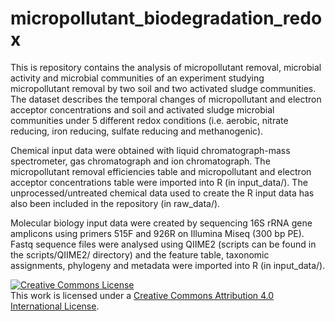 # micropollutant_biodegradation_redox

This is repository contains the analysis of micropollutant removal, microbial activity and microbial communities of an experiment studying micropollutant removal by two soil and two activated sludge communities. The dataset describes the temporal changes of micropollutant and electron acceptor concentrations and soil and activated sludge microbial communities under 5 different redox conditions (i.e. aerobic, nitrate reducing, iron reducing, sulfate reducing and methanogenic).

Chemical input data were obtained with liquid chromatograph-mass spectrometer, gas chromatograph and ion chromatograph. The micropollutant removal efficiencies table and micropollutant and electron acceptor concentrations table were imported into R (in input_data/). The unprocessed/untreated chemical data used to create the R input data has also been included in the repository (in raw_data/).

Molecular biology input data were created by sequencing 16S rRNA gene amplicons using primers 515F and 926R on Illumina Miseq (300 bp PE). Fastq sequence files were analysed using QIIME2 (scripts can be found in the scripts/QIIME2/ directory) and the feature table, taxonomic assignments, phylogeny and metadata were imported into R (in input_data/).

<a rel="license" href="http://creativecommons.org/licenses/by/4.0/"><img alt="Creative Commons License" style="border-width:0" src="https://i.creativecommons.org/l/by/4.0/88x31.png" /></a><br />This work is licensed under a <a rel="license" href="http://creativecommons.org/licenses/by/4.0/">Creative Commons Attribution 4.0 International License</a>.